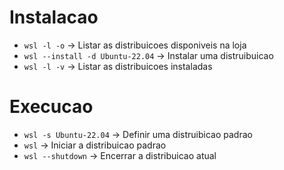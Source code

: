 # Instalacao

- `wsl -l -o` -> Listar as distribuicoes disponiveis na loja
- `wsl --install -d Ubuntu-22.04` -> Instalar uma distruibuicao
- `wsl -l -v` -> Listar as distribuicoes instaladas

# Execucao

- `wsl -s Ubuntu-22.04` -> Definir uma distruibicao padrao
- `wsl` -> Iniciar a distribuicao padrao
- `wsl --shutdown` -> Encerrar a distribuicao atual
